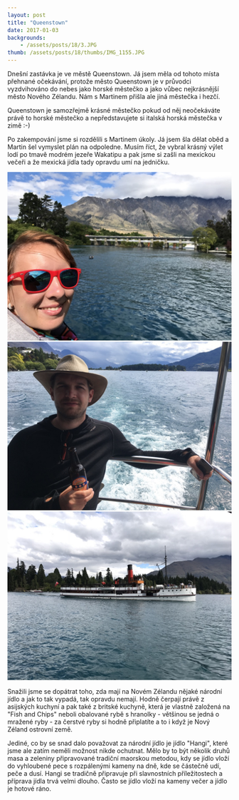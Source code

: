 ```yaml
---
layout: post
title: "Queenstown"
date: 2017-01-03
backgrounds:
    - /assets/posts/18/3.JPG
thumb: /assets/posts/18/thumbs/IMG_1155.JPG
---
```


Dnešní zastávka je ve městě Queenstown. Já jsem měla od tohoto místa přehnané očekávání, protože město Queenstown je v průvodci vyzdvihováno do nebes jako horské městečko a jako vůbec nejkrásnější město Nového Zélandu. Nám s Martinem přišla ale jiná městečka i hezčí.

Queenstown je samozřejmě krásné městečko pokud od něj neočekáváte právě to horské městečko a nepředstavujete si italská horská městečka v zimě :-)

Po zakempování jsme si rozdělili s Martinem úkoly. Já jsem šla dělat oběd a Martin šel vymyslet plán na odpoledne. Musím říct, že vybral krásný výlet lodí po tmavě modrém jezeře Wakatipu a pak jsme si zašli na mexickou večeři a že mexická jídla tady opravdu umí na jedničku.

<a href="/assets/posts/18/IMG_1145.JPG" title="Erika na lodi">
	<img src="/assets/posts/18/thumbs/IMG_1145.JPG">
</a>

<a href="/assets/posts/18/IMG_2339.JPG" title="Martin s pivkem na lodi">
	<img src="/assets/posts/18/thumbs/IMG_2339.JPG">
</a>

<a href="/assets/posts/18/IMG_1155.JPG" title="TSS Earnslaw">
	<img src="/assets/posts/18/thumbs/IMG_1155.JPG">
</a>

Snažili jsme se dopátrat toho, zda mají na Novém Zélandu nějaké národní jídlo a jak to tak vypadá, tak opravdu nemají. Hodně čerpají právě z asijských kuchyní a pak také z britské kuchyně, která je vlastně založená na "Fish and Chips" neboli obalované rybě s hranolky - většinou se jedná o mražené ryby - za čerstvé ryby si hodně připlatíte a to i když je Nový Zéland ostrovní země.

Jediné, co by se snad dalo považovat za národní jídlo je jídlo "Hangi", které jsme ale zatím neměli možnost nikde ochutnat. Mělo by to být několik druhů masa a zeleniny připravované tradiční maorskou metodou, kdy se jídlo vloží do vyhloubené pece s rozpálenými kameny na dně, kde se částečně udí, peče a dusí. Hangi se tradičně připravuje při slavnostních příležitostech a příprava jídla trvá velmi dlouho. Často se jídlo vloží na kameny večer a jídlo je hotové ráno.

